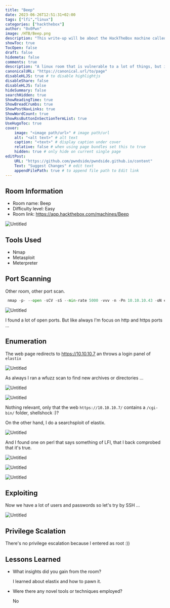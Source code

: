 ```yaml
---
title: "Beep"
date: 2023-06-26T12:51:31+02:00
tags: ["lfi","linux"]
categories: ["hackthebox"]
author: "0x0Pwn"
image: /HTB/Beep.png
description: "This write-up will be about the HackTheBox machine called Beep. "
showToc: true
TocOpen: false
draft: false
hidemeta: false
comments: true
description: "A linux room that is vulnerable to a lot of things, but in this case throw LFI."
canonicalURL: "https://canonical.url/to/page"
disableHLJS: true # to disable highlightjs
disableShare: false
disableHLJS: false
hideSummary: false
searchHidden: true
ShowReadingTime: true
ShowBreadCrumbs: true
ShowPostNavLinks: true
ShowWordCount: true
ShowRssButtonInSectionTermList: true
UseHugoToc: true
cover:
    image: "<image path/url>" # image path/url
    alt: "<alt text>" # alt text
    caption: "<text>" # display caption under cover
    relative: false # when using page bundles set this to true
    hidden: true # only hide on current single page
editPost:
    URL: "https://github.com/pwndside/pwndside.github.io/content"
    Text: "Suggest Changes" # edit text
    appendFilePath: true # to append file path to Edit link
---
```


## Room Information

- Room name: Beep
- Difficulty level: Easy
- Room link: https://app.hackthebox.com/machines/Beep

![Untitled](/HTB/Beep.png)

## Tools Used

- Nmap
- Metasploit
- Meterpreter

## Port Scanning

Other room, other port scan.

```py
 nmap -p- --open -sCV -sS --min-rate 5000 -vvv -n -Pn 10.10.10.43 -oN escaneo
```

![Untitled](/HTB/nmap-beep.png)

I found a lot of open ports. But like always I'm focus on http and https ports ...

## Enumeration

The web page redirects to https://10.10.10.7 an throws a login panel of `elastix`

![Untitled](/HTB/elastix-beep.png) 

As always I ran a wfuzz scan to find new archives or directories ...

![Untitled](/HTB/wfuzz1-beep.png)

![Untitled](/HTB/wfuzz2-beep.png)

Nothing relevant, only that the web `https://10.10.10.7/` contains a `/cgi-bin/` folder, shellshock :)?

On the other hand, I do a searchsploit of elastix.

![Untitled](/HTB/searchsploit-beep.png)

And I found one on perl that says something of LFI, that I back comprobed that it's true.

![Untitled](/HTB/exploit-beep.png)

![Untitled](/HTB/users-beep.png)

![Untitled](/HTB/lfi-beep.png)

## Exploiting

Now we have a lot of users and passwords so let's try by SSH ...

![Untitled](/HTB/pawnd-beep.png)


## Privilege Scalation

There's no privilege escalation because I entered as root :))

## Lessons Learned

- What insights did you gain from the room?
    
    I learned about elastix and how to pawn it.
    
- Were there any novel tools or techniques employed?
    
    No
